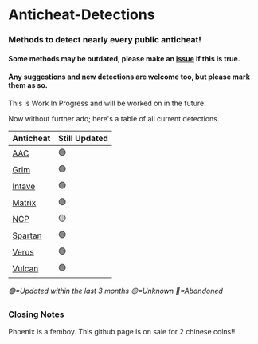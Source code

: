 # Anticheat-Detections
### **Methods to detect nearly every public anticheat!**

#### Some methods may be outdated, please make an [issue](https://github.com/PhoenixHaven/Anticheat-Detections/issues) if this is true.
#### Any suggestions and new detections are welcome too, but please mark them as so.

This is Work In Progress and will be worked on in the future.

Now without further ado; here's a table of all current detections.

|**Anticheat**                       | **Still Updated** |
| ---------------------------------- | ----------------- |
| [AAC](/Anticheats/AAC.md)          | 🟢                |
| [Grim](/Anticheats/Grim.md)        | 🟢                |
| [Intave](/Anticheats/Intave.md)    | 🟢                |
| [Matrix](/Anticheats/Matrix.md)    | 🟢                |
| [NCP](/Anticheats/NCP.md)          | 🟡                |
| [Spartan](/Anticheats/Spartan.md)  | 🟢                |
| [Verus](/Anticheats/Verus.md)      | 🟢                |
| [Vulcan](/Anticheats/Vulcan.md)    | 🟢                |

*🟢=Updated within the last 3 months*
*🟡=Unknown*
*🔴=Abandoned*

### Closing Notes
Phoenix is a femboy.
This github page is on sale for 2 chinese coins!!

